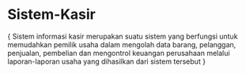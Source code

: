 # Sistem-Kasir

{
Sistem informasi kasir merupakan suatu sistem yang berfungsi untuk memudahkan pemilik usaha dalam mengolah data barang, pelanggan, penjualan, pembelian dan mengontrol keuangan perusahaan melalui laporan-laporan usaha yang dihasilkan dari sistem tersebut
}
